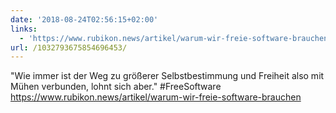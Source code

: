 ```yaml
---
date: '2018-08-24T02:56:15+02:00'
links:
  - 'https://www.rubikon.news/artikel/warum-wir-freie-software-brauchen'
url: /1032793675854696453/
---
```

"Wie immer ist der Weg zu größerer Selbstbestimmung und Freiheit also mit Mühen verbunden, lohnt sich aber." #FreeSoftware https://www.rubikon.news/artikel/warum-wir-freie-software-brauchen
